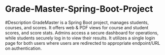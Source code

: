 # Grade-Master-Spring-Boot-Project
#Description
GradeMaster is a Spring Boot project, manages students, courses, and scores. It offers web & PDF views for course and student scores, and score stats. Admins access a secure dashboard for operations, while students securely log in to view their results. It utilizes a single login page for both users where users are redirected to appropriate endpoint/URL on authentication.
